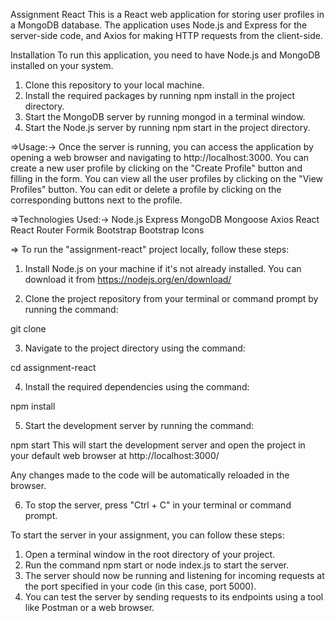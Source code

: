 Assignment React
This is a React web application for storing user profiles in a MongoDB database. The application uses Node.js and Express for the server-side code, and Axios for making HTTP requests from the client-side.

Installation
To run this application, you need to have Node.js and MongoDB installed on your system.

1. Clone this repository to your local machine.
2. Install the required packages by running npm install in the project directory.
3. Start the MongoDB server by running mongod in a terminal window.
4. Start the Node.js server by running npm start in the project directory.



=>Usage:->
Once the server is running, you can access the application by opening a web browser and navigating to http://localhost:3000. You can create a new user profile by clicking on the "Create Profile" button and filling in the form. You can view all the user profiles by clicking on the "View Profiles" button. You can edit or delete a profile by clicking on the corresponding buttons next to the profile.


=>Technologies Used:->
    Node.js
    Express
    MongoDB
    Mongoose
    Axios
    React
    React Router
    Formik
    Bootstrap
    Bootstrap Icons




  =>  To run the "assignment-react" project locally, follow these steps:

1. Install Node.js on your machine if it's not already installed. You can download it from https://nodejs.org/en/download/

2. Clone the project repository from your terminal or command prompt by running the command:

git clone <repository-url>


3. Navigate to the project directory using the command:

cd assignment-react


4. Install the required dependencies using the command:

npm install

5. Start the development server by running the command:

npm start
This will start the development server and open the project in your default web browser at http://localhost:3000/

Any changes made to the code will be automatically reloaded in the browser.

6. To stop the server, press "Ctrl + C" in your terminal or command prompt.




To start the server in your assignment, you can follow these steps:

1. Open a terminal window in the root directory of your project.
2. Run the command npm start or node index.js to start the server.
3. The server should now be running and listening for incoming requests at the port specified in your code (in this case, port 5000).
4. You can test the server by sending requests to its endpoints using a tool like Postman or a web browser.


